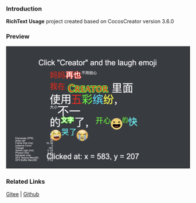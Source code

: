 ### Introduction

**RichText Usage** project created based on CocosCreator version 3.6.0

### Preview
![image](../../../image/202203/2022030203.jpg)

### Related Links
[Gitee](https://gitee.com/mirrors_cocos-creator/example-cases/tree/v2.4.3/assets/cases/02_ui/11_richtext) | [Github](https://github.com/cocos-creator/example-cases/tree/v2.4.3/assets/cases/02_ui/11_richtext)